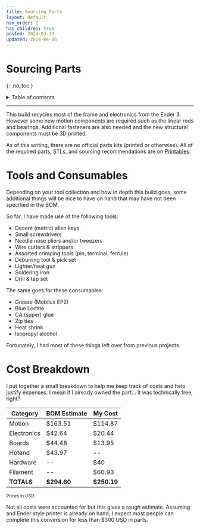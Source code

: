 ```yaml
---
title: Sourcing Parts
layout: default
nav_order: 2
has_children: true
posted: 2024-03-19
updated: 2024-04-06
---
```


# Sourcing Parts
{: .no_toc }

<details closed markdown="block">
  <summary>
    Table of contents
  </summary>
  {: .text-delta }
1. TOC
{:toc}
</details>

---

This build recycles most of the frame and electronics from the Ender 3. However some new motion components are required such as the linear rods and bearings. Additional fasteners are also needed and the new structural components must be 3D printed.

As of this writing, there are no official parts kits (printed or otherwise). All of the required parts, STLs, and sourcing recommendations are on [Printables](https://www.printables.com/model/469280-ender-3-ng-corexy-beta).

# Tools and Consumables

Depending on your tool collection and how in depth this build goes, some additional things will be nice to have on hand that may have not been specified in the BOM.

So far, I have made use of the following tools:

* Decent (metric) allen keys
* Small screwdrivers
* Needle nose pliers and/or tweezers
* Wire cutters & strippers
* Assorted crimping tools (pin, terminal, ferrule)
* Deburring tool & pick set
* Lighter/heat gun
* Soldering iron
* Drill & tap set

The same goes for these consumables:

* Grease (Mobilux EP2)
* Blue Loctite
* CA (super) glue
* Zip ties
* Heat shrink
* Isopropyl alcohol

Fortunately, I had most of these things left over from previous projects.

# Cost Breakdown

I put together a small breakdown to help me keep track of costs and help justify expenses. I mean if I already owned the part... it was technically free, right?

| Category    | BOM Estimate | My Cost |
|-------------|--------------|---------|
| Motion      | $163.51       | $114.87  | 
| Electronics | $42.64        | $20.44   | 
| Boards      | $44.48        | $13.95   |
| Hotend      | $43.97        | --       |
| Hardware    | --            | $40      |
| Filament    | --            | $60.93   |
| **TOTALS**      | **$294.60**       | **$250.19**  |

<small>Prices in USD</small>

Not all costs were accounted for but this gives a rough estimate. Assuming and Ender style printer is already on hand, I expect most people can complete this conversion for less than $300 USD in parts.